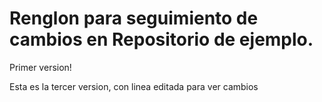 
# Renglon para seguimiento de cambios en Repositorio de ejemplo.

Primer version!

Esta es la tercer version, con linea editada para ver cambios 
